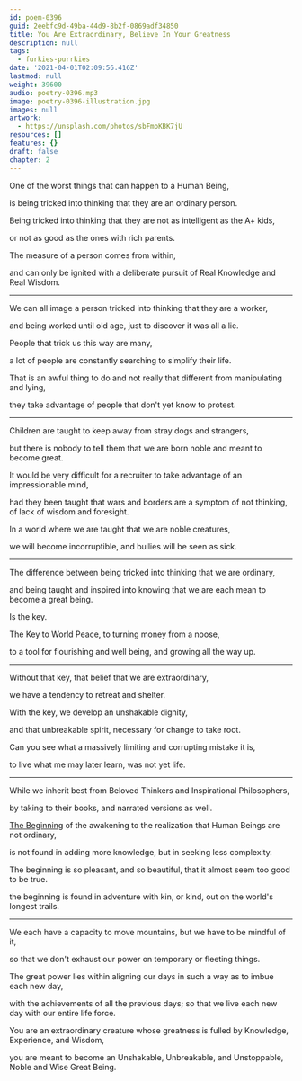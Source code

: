 ```yaml
---
id: poem-0396
guid: 2eebfc9d-49ba-44d9-8b2f-0869adf34850
title: You Are Extraordinary, Believe In Your Greatness
description: null
tags:
  - furkies-purrkies
date: '2021-04-01T02:09:56.416Z'
lastmod: null
weight: 39600
audio: poetry-0396.mp3
image: poetry-0396-illustration.jpg
images: null
artwork:
  - https://unsplash.com/photos/sbFmoKBK7jU
resources: []
features: {}
draft: false
chapter: 2
---
```


One of the worst things that can happen to a Human Being,

is being tricked into thinking that they are an ordinary person.

Being tricked into thinking that they are not as intelligent as the A+ kids,

or not as good as the ones with rich parents.

The measure of a person comes from within,

and can only be ignited with a deliberate pursuit of Real Knowledge and Real Wisdom.

---

We can all image a person tricked into thinking that they are a worker,

and being worked until old age, just to discover it was all a lie.

People that trick us this way are many,

a lot of people are constantly searching to simplify their life.

That is an awful thing to do and not really that different from manipulating and lying,

they take advantage of people that don't yet know to protest.

---

Children are taught to keep away from stray dogs and strangers,

but there is nobody to tell them that we are born noble and meant to become great.

It would be very difficult for a recruiter to take advantage of an impressionable mind,

had they been taught that wars and borders are a symptom of not thinking, of lack of wisdom and foresight.

In a world where we are taught that we are noble creatures,

we will become incorruptible, and bullies will be seen as sick.

---

The difference between being tricked into thinking that we are ordinary,

and being taught and inspired into knowing that we are each mean to become a great being.

Is the key.

The Key to World Peace, to turning money from a noose,

to a tool for flourishing and well being, and growing all the way up.

---

Without that key, that belief that we are extraordinary,

we have a tendency to retreat and shelter.

With the key, we develop an unshakable dignity,

and that unbreakable spirit, necessary for change to take root.

Can you see what a massively limiting and corrupting mistake it is,

to live what me may later learn, was not yet life.

---

While we inherit best from Beloved Thinkers and Inspirational Philosophers,

by taking to their books, and narrated versions as well.

[The Beginning](https://www.youtube.com/watch?v=hPSvdKTEZug) of the awakening to the realization that Human Beings are not ordinary,

is not found in adding more knowledge, but in seeking less complexity.

The beginning is so pleasant, and so beautiful, that it almost seem too good to be true.

the beginning is found in adventure with kin, or kind, out on the world's longest trails.

---

We each have a capacity to move mountains, but we have to be mindful of it,

so that we don't exhaust our power on temporary or fleeting things.

The great power lies within aligning our days in such a way as to imbue each new day,

with the achievements of all the previous days; so that we live each new day with our entire life force.

You are an extraordinary creature whose greatness is fulled by Knowledge, Experience, and Wisdom,

you are meant to become an Unshakable, Unbreakable, and Unstoppable, Noble and Wise Great Being.
